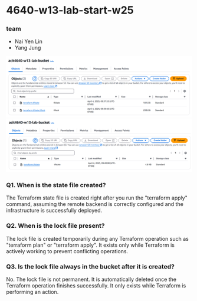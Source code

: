 # 4640-w13-lab-start-w25

### team
- Nai Yen Lin
- Yang Jung

![alt text](images/image-lock.png)
![alt text](images/image.png)

### Q1. When is the state file created?
The Terraform state file is created right after you run the "terraform apply" command, assuming the remote backend is correctly configured and the infrastructure is successfully deployed.

### Q2. When is the lock file present?
The lock file is created temporarily during any Terraform operation such as "terraform plan" or "terraform apply". It exists only while Terraform is actively working to prevent conflicting operations.

### Q3. Is the lock file always in the bucket after it is created?
No. The lock file is not permanent. It is automatically deleted once the Terraform operation finishes successfully. It only exists while Terraform is performing an action.
